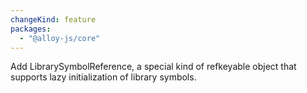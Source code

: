 ```yaml
---
changeKind: feature
packages:
  - "@alloy-js/core"
---
```


Add LibrarySymbolReference, a special kind of refkeyable object that supports lazy initialization of library symbols.